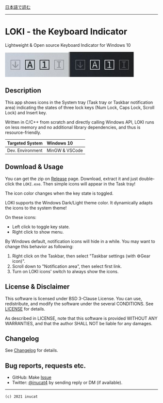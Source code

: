 [日本語で読む](./README_ja.md)

---

# LOKI - the Keyboard Indicator

Lightweight & Open source Keyboard Indicator for Windows 10

![Banner](./banner1.jpg)

## Description

This app shows icons in the System tray (Task tray or Taskbar notification area) indicating the states of three lock keys
(Num Lock, Caps Lock, Scroll Lock) and Insert key.

Written in C/C++ from scratch and directly calling Windows API,
LOKI runs on less memory and no additional library dependencies,
and thus is resource-friendly.

| Targeted System  | Windows 10     |
| :--------------- | :------------- |
| Dev. Environment | MinGW & VSCode |

## Download & Usage

You can get the zip on [Release](https://github.com/inucat/LOKI_Keyboard_Indicator/releases/latest)
page.
Download, extract it and just double-click the `LOKI.exe`.
Then simple icons will appear in the Task tray!

The icon color changes when the key state is toggled.

LOKI supports the Windows Dark/Light theme color.
It dynamically adapts the icons to the system theme!

On these icons:

- Left click to toggle key state.
- Right click to show menu.

By Windows default, notification icons will hide in a while.
You may want to change this behavior as following:

1. Right click on the Taskbar, then select "Taskbar settings (with ⚙Gear icon)".
2. Scroll down to "Notification area", then select first link.
3. Turn on LOKI icons' switch to always show the icons.

## License & Disclaimer

This software is licensed under BSD 3-Clause License.
You can use, redistribute, and modify the software under the several CONDITIONS.
See [LICENSE](./LICENSE) for details.

As described in LICENSE, note that
this software is provided WITHOUT ANY WARRANTIES,
and that the author SHALL NOT be liable for any damages.

## Changelog

See [Changelog](./Changelog.md) for details.

## Bug reports, requests etc.

- GitHub:   Make [Issue](https://github.com/inucat/LOKI_Keyboard_Indicator/issues)
- Twitter:  [@inucat4](https://twitter.com/inucat4) by sending reply or DM (if available).

---

    (c) 2021 inucat
